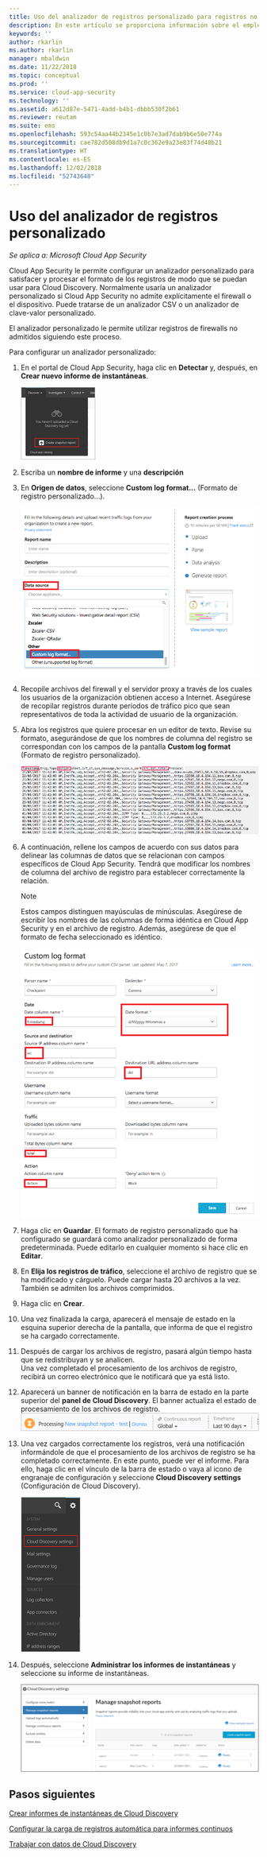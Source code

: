 ```yaml
---
title: Uso del analizador de registros personalizado para registros no admitidos | Microsoft Docs
description: En este artículo se proporciona información sobre el empleo del analizador de registros personalizado para cargar registros de dispositivos que no son compatibles con Cloud App Security.
keywords: ''
author: rkarlin
ms.author: rkarlin
manager: mbaldwin
ms.date: 11/22/2018
ms.topic: conceptual
ms.prod: ''
ms.service: cloud-app-security
ms.technology: ''
ms.assetid: a612d87e-5471-4add-b4b1-dbbb530f2b61
ms.reviewer: reutam
ms.suite: ems
ms.openlocfilehash: 593c54aa44b2345e1c0b7e3ad7dab9b6e50e774a
ms.sourcegitcommit: cae782d508db9d1a7c0c362e9a23e83f74d48b21
ms.translationtype: HT
ms.contentlocale: es-ES
ms.lasthandoff: 12/02/2018
ms.locfileid: "52743648"
---
```

# <a name="use-a-custom-log-parser"></a>Uso del analizador de registros personalizado

*Se aplica a: Microsoft Cloud App Security*

Cloud App Security le permite configurar un analizador personalizado para satisfacer y procesar el formato de los registros de modo que se puedan usar para Cloud Discovery. Normalmente usaría un analizador personalizado si Cloud App Security no admite explícitamente el firewall o el dispositivo. Puede tratarse de un analizador CSV o un analizador de clave-valor personalizado.

El analizador personalizado le permite utilizar registros de firewalls no admitidos siguiendo este proceso. 


 
Para configurar un analizador personalizado:
1. En el portal de Cloud App Security, haga clic en **Detectar** y, después, en **Crear nuevo informe de instantáneas**.  
  
   ![Crear nuevo informe de instantáneas](./media/create-new-snapshot-report.png)
     
2. Escriba un **nombre de informe** y una **descripción**
  
3. En **Origen de datos**, seleccione **Custom log format...** (Formato de registro personalizado...).  

    ![Nuevo informe de instantáneas](./media/custom-log-upload.png)   

4. Recopile archivos del firewall y el servidor proxy a través de los cuales los usuarios de la organización obtienen acceso a Internet. Asegúrese de recopilar registros durante períodos de tráfico pico que sean representativos de toda la actividad de usuario de la organización. 

5. Abra los registros que quiere procesar en un editor de texto. Revise su formato, asegurándose de que los nombres de columna del registro se correspondan con los campos de la pantalla **Custom log format** (Formato de registro personalizado).

   ![analizador de registro personalizado](./media/log-data.png) 

6. A continuación, rellene los campos de acuerdo con sus datos para delinear las columnas de datos que se relacionan con campos específicos de Cloud App Security. Tendrá que modificar los nombres de columna del archivo de registro para establecer correctamente la relación.
  
   > [!NOTE]
    > Estos campos distinguen mayúsculas de minúsculas. Asegúrese de escribir los nombres de las columnas de forma idéntica en Cloud App Security y en el archivo de registro. Además, asegúrese de que el formato de fecha seleccionado es idéntico.

   ![analizador de registro personalizado](./media/custom-log-parser.png) 


7. Haga clic en **Guardar**. El formato de registro personalizado que ha configurado se guardará como analizador personalizado de forma predeterminada. Puede editarlo en cualquier momento si hace clic en **Editar**.

8. En **Elija los registros de tráfico**, seleccione el archivo de registro que se ha modificado y cárguelo. Puede cargar hasta 20 archivos a la vez. También se admiten los archivos comprimidos.  
  

9. Haga clic en **Crear**.  

10. Una vez finalizada la carga, aparecerá el mensaje de estado en la esquina superior derecha de la pantalla, que informa de que el registro se ha cargado correctamente.  
  
11. Después de cargar los archivos de registro, pasará algún tiempo hasta que se redistribuyan y se analicen.  
    Una vez completado el procesamiento de los archivos de registro, recibirá un correo electrónico que le notificará que ya está listo. 
  
12. Aparecerá un banner de notificación en la barra de estado en la parte superior del **panel de Cloud Discovery**. El banner actualiza el estado de procesamiento de los archivos de registro.  
    ![barra de menús del archivo de registro de procesamiento](./media/processing-log-file-menu-bar.png) 
   
13. Una vez cargados correctamente los registros, verá una notificación informándole de que el procesamiento de los archivos de registro se ha completado correctamente. En este punto, puede ver el informe. Para ello, haga clic en el vínculo de la barra de estado o vaya al icono de engranaje de configuración y seleccione **Cloud Discovery settings** (Configuración de Cloud Discovery).   
  
     ![Pestaña de configuración de Cloud Discovery](./media/discovery-settings-tab.png)
14. Después, seleccione **Administrar los informes de instantáneas** y seleccione su informe de instantáneas.
 
    ![administración de informes de instantáneas](./media/snapshot-report-managment.png)

  
      




## <a name="next-steps"></a>Pasos siguientes
 
[Crear informes de instantáneas de Cloud Discovery](create-snapshot-cloud-discovery-reports.md)

[Configurar la carga de registros automática para informes continuos](configure-automatic-log-upload-for-continuous-reports.md)

[Trabajar con datos de Cloud Discovery](working-with-cloud-discovery-data.md)

